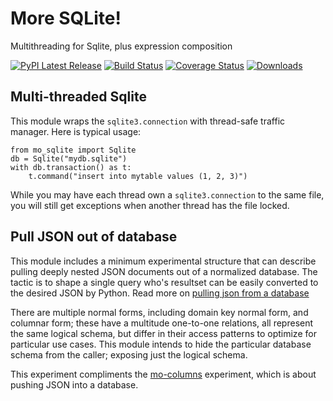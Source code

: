 # More SQLite!

Multithreading for Sqlite, plus expression composition


[![PyPI Latest Release](https://img.shields.io/pypi/v/mo-sqlite.svg)](https://pypi.org/project/mo-sqlite/)
[![Build Status](https://github.com/klahnakoski/mo-sqlite/actions/workflows/build.yml/badge.svg?branch=master)](https://github.com/klahnakoski/mo-sqlite/actions/workflows/build.yml)
[![Coverage Status](https://coveralls.io/repos/github/klahnakoski/mo-sqlite/badge.svg?branch=dev)](https://coveralls.io/github/klahnakoski/mo-sqlite?branch=dev)
[![Downloads](https://pepy.tech/badge/mo-sqlite/month)](https://pepy.tech/project/mo-sqlite)


## Multi-threaded Sqlite

This module wraps the `sqlite3.connection` with thread-safe traffic manager.  Here is typical usage: 

    from mo_sqlite import Sqlite
    db = Sqlite("mydb.sqlite")
    with db.transaction() as t:
        t.command("insert into mytable values (1, 2, 3)")

While you may have each thread own a `sqlite3.connection` to the same file, you will still get exceptions when another thread has the file locked.

## Pull JSON out of database

This module includes a minimum experimental structure that can describe pulling deeply nested JSON documents out of a normalized database.  The tactic is to shape a single query who's resultset can be easily converted to the desired JSON by Python. Read more on [pulling json from a database](docs/JSON%20in%20Database.md)

There are multiple normal forms, including domain key normal form, and columnar form;  these have a multitude one-to-one relations, all represent the same logical schema, but differ in their access patterns to optimize for particular use cases.  This module intends to hide the particular database schema from the caller; exposing just the logical schema. 



This experiment compliments the [mo-columns](https://github.com/klahnakoski/mo-columns) experiment, which is about pushing JSON into a database. 
   